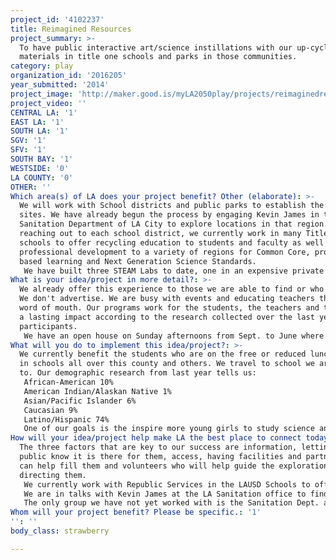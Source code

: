 ```yaml
---
project_id: '4102237'
title: Reimagined Resources
project_summary: >-
  To have public interactive art/science instillations with our up-cycled
  materials in title one schools and parks in those communities.
category: play
organization_id: '2016205'
year_submitted: '2014'
project_image: 'http://maker.good.is/myLA2050play/projects/reimaginedresources.html'
project_video: ''
CENTRAL LA: '1'
EAST LA: '1'
SOUTH LA: '1'
SGV: '1'
SFV: '1'
SOUTH BAY: '1'
WESTSIDE: '0'
LA COUNTY: '0'
OTHER: ''
Which area(s) of LA does your project benefit? Other (elaborate): >-
  We will work with School districts and public parks to establish the first
  sites. We have already begun the process by engaging Kevin James in the
  Sanitation Department of LA City to explore locations in that region. We are
  reaching out to each school district, we currently work in many Title one
  schools to offer recycling education to students and faculty as well as offer
  professional development to a variety of regions for Common Core, project
  based learning and Next Generation Science Standards. 
   We have built three STEAM Labs to date, one in an expensive private school and two in public schools with room and very little budget. We engage the students in the design of the labs, labeling, shelving decisions and overall management of the lab is developed with the input of the students and teaching staff. Doing this in public areas would offer a broader reach to build community partners and engage the manufacturers and educators in a joint project to offer cost effective options to the creative and scientific minds in under-served populations.
What is your idea/project in more detail?: >-
  We already offer this experience to those we are able to find or who find us.
  We don't advertise. We are busy with events and educating teachers through
  word of mouth. Our programs work for the students, the teachers and they have
  a lasting impact according to the research collected over the last year with
  participants.
   We have an open house on Sunday afternoons from Sept. to June where we invite the local community in Gardena to come to the warehouse and create what they are inspired to create and then take it home. There is a donation box out but there is no pressure to put anything in that box. Those who can do and those who can't take home their creation with our blessings. We would like to offer that experience to more communities.
What will you do to implement this idea/project?: >-
  We currently benefit the students who are on the free or reduced lunch program
  in schools all over this county and others. We travel to school we are invited
  to. Our demographic research from last year tells us:
   African-American 10%
   American Indian/Alaskan Native 1%
   Asian/Pacific Islander 6% 
   Caucasian 9%   
   Latino/Hispanic 74%
   One of our goals is the inspire more young girls to study science and engineering. The effect to date has been impressive and inspires us to continue to look for more schools to work with in more communities. We encourage family time in the warehouse. This isn't a drop off facility. Parents work with their children and families begin to work cooperatively. Friendships form around discovery and accomplishment. Failure is welcome and everyone is encouraged to fail and fail and learn from each failure the way scientists and researchers learn from their failures to inform their success. We encourage second chances for material and for people.
How will your idea/project help make LA the best place to connect today? In LA2050?: >-
  The three factors that are key to our success are information, letting the
  public know it is there for them, access, having facilities and partners who
  can help fill them and volunteers who will help guide the explorations without
  directing them.
   We currently work with Republic Services in the LAUSD Schools to offer recycling training in a fun relay program for students. We are planning to engage them further in this project to support the facilities and to advertise the program on their trucks driving all over LA County. 
   We are in talks with Kevin James at the LA Sanitation office to find locations and support in the effort to let manufacturers know about option for their waste materials and to inform the public of the opportunities. We will invite LAUSD to be part of the program also to inform the students of the opportunity to explore in the space and to volunteer in the space.
   The only group we have not yet worked with is the Sanitation Dept. and our first meeting was scheduled for the day the water pipe broke in west LA. We are rescheduled for Aug. 6th in Kevin James office.
Whom will your project benefit? Please be specific.: '1'
'': ''
body_class: strawberry

---
```

